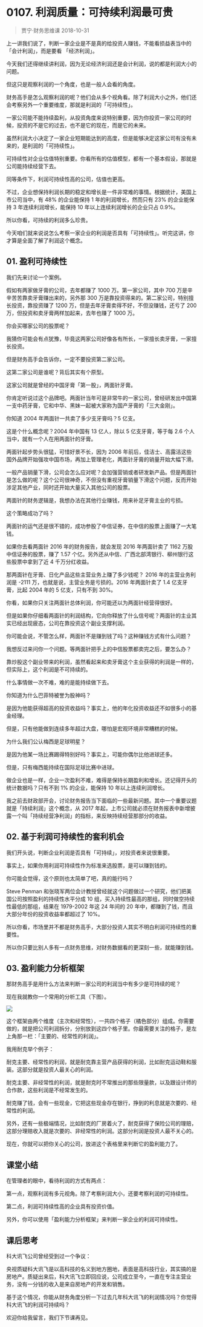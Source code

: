 # 0107. 利润质量：可持续利润最可贵
> 贾宁·财务思维课
2018-10-31

上一讲我们说了，判断一家企业是不是真的给投资人赚钱，不能看损益表当中的「会计利润」，而是要看 「经济利润」。

今天我们还得继续讲利润，因为无论经济利润还是会计利润，说的都是利润大小的问题。

但这只是观察利润的一个角度，也是一般人会看的角度。

财务高手是怎么观察利润的呢？他们会从多个视角看。除了利润大小之外，他们还会考察另外一个重要维度，那就是利润的「可持续性」。

一家公司能不能持续盈利，从投资角度来说特别重要，因为你投资一家公司的时候，投资的不是它的过去，也不是它的现在，而是它的未来。

虽然利润大小决定了一家企业短期能达到的高度，但是能够决定这家公司有没有未来的，是利润的「可持续性」。

可持续性对企业估值特别重要。你看所有的估值模型，都有一个基本假设，那就是公司能持续经营下去。

同等条件下，利润可持续性高的公司，估值也更高。

不过，企业想保持利润长期的稳定和增长是一件非常难的事情。根据统计，美国上市公司当中，有 48% 的企业能保持 1 年的利润增长，然而只有 23% 的企业能保持 3 年连续利润增长，能保持 10 年以上连续利润增长的企业只占 0.9%。

所以你看，可持续的利润多么珍贵。

今天咱们就来说说怎么考察一家企业的利润是否具有「可持续性」。听完这讲，你才算是全面了解了利润这个概念。

## 01. 盈利可持续性

我们先来讨论一个案例。

假如有两家做牙膏的公司，去年都赚了 1000 万。第一家公司，其中 700 万是辛辛苦苦靠卖牙膏赚出来的，另外那 300 万是靠投资得来的。第二家公司，特别擅长投资，靠投资赚了 1200 万，但是去年牙膏卖得不好，不但没赚钱，还亏了 200 万，但投资和卖牙膏两样加起来，去年也赚了 1000 万。

你会买哪家公司的股票呢？

我猜你可能会有点犹豫，毕竟这两家公司好像各有所长，一家擅长卖牙膏，一家擅长投资。

但是财务高手会告诉你，一定不要投资第二家公司。

这第二家公司是谁呢？背后其实有个原型。

这家公司就是曾经的中国牙膏「第一股」，两面针牙膏。

你肯定听说过这个品牌吧。两面针当年可是非常牛的一家公司，曾经研发出中国第一支中药牙膏，它和中华、黑妹一起被大家称为国产牙膏的「三大金刚」。

你知道 2004 年两面针一共卖了多少支牙膏吗？5 亿支。

这是个什么概念呢？2004 年中国有 13 亿人，除以 5 亿支牙膏，等于每 2.6 个人当中，就有一个人在用两面针的牙膏。

两面针起步势头很猛，可惜好景不长，因为 2006 年前后，佳洁士、高露洁这些国外品牌开始强攻中国市场，再加上管理老化，两面针牙膏的销量开始大幅下滑。

一般产品销量下滑，公司会怎么应对呢？会加强营销或者研发新产品。但是两面针是怎么做的呢？这个公司很神奇，不但没有重视牙膏销量下滑这个问题，反而开始涉足其他产业，同时还开始大量买入其他公司的股票。

两面针的财务逻辑是，我想办法在其他行业赚钱，用来补足牙膏主业的亏损。

这个策略成功了吗？

两面针的运气还是很不错的，成功参股了中信证券，在中信的股票上面赚了一大笔钱。

如果你去看两面针 2016 年的财务报告，就会发现 2016 年两面针卖了 1162 万股中信证券的股票，赚了 1.57 个亿。另外还从中信、广西北部湾银行、柳州银行这些股票中拿到了近 4 千万分红收益。

那两面针在牙膏、日化产品这些主营业务上赚了多少钱呢？ 2016 年的主营业务利润是 -2111 万，也就是说，主营业务是亏损的。2016 年两面针卖了 1.4 亿支牙膏，比起 2004 年的 5 亿支，只有不到 30%。

你看，如果你只关注两面针总体利润，你可能还以为两面针经营得很好。

但是如果你仔细看两面针的利润结构，它向你释放了什么信号呢？两面针的主业其实已经出现疲态，公司在靠投资这个副业支撑利润。

你可能会说，不管怎么样，两面针不是赚到钱了吗？这种赚钱方式有什么问题？

我想反过来问你一个问题。等两面针把手上的中信股票都卖完之后，要怎么办？

靠炒股这个副业带来的利润，虽然看起来和卖牙膏这个主业获得的利润是一样的，但实际上，这个利润是不可持续的。

什么事情做一次不难，难的是能持续做下去。

你知道为什么巴菲特被誉为股神吗？

是因为他能获得超高的投资收益吗？事实上，他的年化投资收益还不如很多小的基金经理。

但是，只有他能做到连续多年超过大盘，哪怕是宏观环境非常糟糕的时候。

为什么我们公认梅西是足球明星？

是因为他某一场比赛踢得特别好吗？事实上，可能你偶尔比他进球还多。

但是，只有梅西能持续在国际足球比赛中进球。

做企业也是一样，企业一次盈利不难，难得是保持长期盈利和增长。还记得开头的统计数据吗？只有不到 1% 的企业，能保持 10 年以上连续利润增长。

我之前去财政部开会，讨论财务报告当下面临的一些最新问题。其中一个重要议题就是「持续利润」这个概念，从 2017 年起，上市公司就必须在财务报表中新增披露一个叫「持续经营净利润」的指标，来反映持续经营那部分的收益。

## 02. 基于利润可持续性的套利机会

我们开头说，判断企业利润是否具有「可持续」，对投资者来说很重要。

事实上，如果你用利润可持续性作为标准来选股票，是可以赚到钱的。

你可能会觉得，这个原则也太简单了吧，真的能行吗？

Steve Penman 和张晓军两位会计教授曾经就这个问题做过一个研究，他们把美国公司按照盈利的持续性水平分成 10 组，买入持续性最高的那组，同时做空持续性最低的那组，结果在 1979-2002 年这 24 年间的 20 年中，都赚到了钱，而且大部分年份的投资收益率都超过了 10%。

所以你看，市场里并不都是财务高手，大部分投资人其实不明白利润可持续性的重要性。

所以你只要比别人多有一点财务思维，对财务数据看的更深刻一些，就能赚到钱。

## 03. 盈利能力分析框架

那财务高手是用什么方法来判断一家公司的利润当中有多少是可持续的呢？

现在我就教你一个常用的分析工具（下图）。

![](https://raw.githubusercontent.com/dalong0514/selfstudy/master/图片链接/金融/2019005.jpg)

这个框架由两个维度（主次和经常性），一共四个格子（橘色部分）组成。你需要做的，就是把公司利润拆分，分别放到这四个格子里。你最需要关注的格子，是左上角那一栏：「主要的、经常性的利润」。

我用耐克举个例子：

耐克主要、经常性的利润，就是耐克靠主营产品获得的利润，比如耐克运动鞋和服装。这部分就是投资人最关心的利润。

耐克主要、非经常性的利润，就是耐克时不常推出的那些限量款，以及跟设计师的合作款，这些利润是不经常发生的。

耐克赚了钱，会有一些现金，它把这些现金存在银行，挣到的利息就是次要的、经常性的利润。

另外，还有一些极端情况，比如耐克的厂房着火了，耐克获得了保险公司的理赔，这部分理赔收入就是次要的、非经常性的利润。这部分利润是投资人最不关心的。

现在，你就可以把你关心的公司，放进这个表格里来判断它的盈利能力了。

## 课堂小结

在管理者的眼中，看待利润的方式有两点：

第一点，观察利润有多元视角。除了考察利润大小，还要考察利润的可持续性。

第二点，利润可持续性高的企业具有投资价值。

另外，你可以使用「盈利能力分析框架」来判断一家企业的利润可持续性。

## 课后思考

科大讯飞公司曾经受到过一个争议：

央视质疑科大讯飞是以高科技的名义到地方圈地，表面是高科技行业，其实搞的是房地产。质疑出来后，科大讯飞立即回应说，公司成立至今，一直在专注主营业务，没有一分钱的收入是来自房地产的开发和销售。

基于这个情况，你能从财务角度分析一下过去几年科大讯飞的利润情况吗？你觉得科大讯飞的利润可持续吗？

欢迎你给我留言，我们下节课再见。


